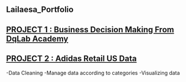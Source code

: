 ## Lailaesa_Portfolio
## [PROJECT 1 : Business Decision Making From DqLab Academy](https://github.com/lailaesa/Lailaesa_Portfolio/blob/main/Dq_Lab_Project.ipynb)

## [PROJECT 2 : Adidas Retail US Data](https://github.com/lailaesa/Lailaesa_Portfolio/blob/main/Adidas%20Retail%20Data.ipynb)
-Data Cleaning
-Manage data according to categories
-Visualizing data

